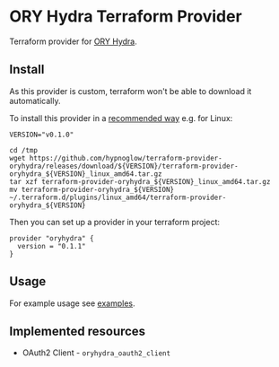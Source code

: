 # ORY Hydra Terraform Provider

Terraform provider for [ORY Hydra](https://github.com/ory/hydra).

## Install

As this provider is custom, terraform won't be able to download it automatically.

To install this provider in a [recommended way](https://www.terraform.io/docs/configuration/providers.html#third-party-plugins)
e.g. for Linux:

```shell script
VERSION="v0.1.0"

cd /tmp
wget https://github.com/hypnoglow/terraform-provider-oryhydra/releases/download/${VERSION}/terraform-provider-oryhydra_${VERSION}_linux_amd64.tar.gz
tar xzf terraform-provider-oryhydra_${VERSION}_linux_amd64.tar.gz
mv terraform-provider-oryhydra_${VERSION} ~/.terraform.d/plugins/linux_amd64/terraform-provider-oryhydra_${VERSION}
```

Then you can set up a provider in your terraform project:

```hcl-terraform
provider "oryhydra" {
  version = "0.1.1"
}
```

## Usage

For example usage see [examples](examples/README.md).

## Implemented resources

- OAuth2 Client - `oryhydra_oauth2_client`
